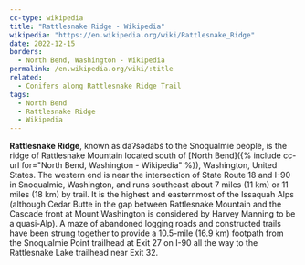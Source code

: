 ```yaml
---
cc-type: wikipedia
title: "Rattlesnake Ridge - Wikipedia"
wikipedia: "https://en.wikipedia.org/wiki/Rattlesnake_Ridge"
date: 2022-12-15
borders:
  - North Bend, Washington - Wikipedia
permalink: /en.wikipedia.org/wiki/:title
related:
  - Conifers along Rattlesnake Ridge Trail
tags:
  - North Bend
  - Rattlesnake Ridge
  - Wikipedia
---
```

**Rattlesnake Ridge**, known as daʔšədabš to the Snoqualmie people, is the ridge of Rattlesnake Mountain located south of [North Bend]({% include cc-url for="North Bend, Washington - Wikipedia" %}), Washington, United States. The western end is near the intersection of State Route 18 and I-90 in Snoqualmie, Washington, and runs southeast about 7 miles (11 km) or 11 miles (18 km) by trail. It is the highest and easternmost of the Issaquah Alps (although Cedar Butte in the gap between Rattlesnake Mountain and the Cascade front at Mount Washington is considered by Harvey Manning to be a quasi-Alp). A maze of abandoned logging roads and constructed trails have been strung together to provide a 10.5-mile (16.9 km) footpath from the Snoqualmie Point trailhead at Exit 27 on I-90 all the way to the Rattlesnake Lake trailhead near Exit 32.